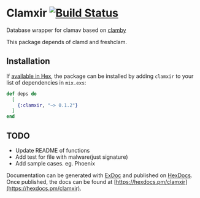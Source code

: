 # Clamxir [![Build Status](https://travis-ci.org/ramortegui/clamxir.svg?branch=master)](https://travis-ci.org/ramortegui/clamxir)

Database wrapper for clamav based on
[clamby](https://github.com/kobaltz/clamby)

This package depends of clamd and freshclam.

  
## Installation

If [available in Hex](https://hex.pm/docs/publish), the package can be installed
by adding `clamxir` to your list of dependencies in `mix.exs`:

```elixir
def deps do
  [
    {:clamxir, "~> 0.1.2"}
  ]
end
```

## TODO

- Update README of functions
- Add test for file with malware(just signature)
- Add sample cases. eg. Phoenix 


Documentation can be generated with [ExDoc](https://github.com/elixir-lang/ex_doc)
and published on [HexDocs](https://hexdocs.pm). Once published, the docs can
be found at [https://hexdocs.pm/clamxir](https://hexdocs.pm/clamxir).

